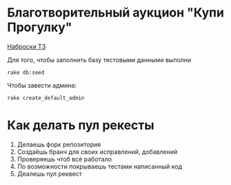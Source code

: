 # Благотворительный аукцион "Купи Прогулку"

[Наброски ТЗ](https://docs.google.com/document/d/1Lxtnkqx1RokqvKIrx2g6uCiyvx3oi8Qy5ig-h_VLz_Q/edit)

Для того, чтобы заполнить базу тестовыми данными выполни
  
    rake db:seed

Чтобы завести админа:

    rake create_default_admin

# Как делать пул рекесты

1. Делаешь форк репозитория
2. Создаёшь бранч для своих исправлений, добавлений
3. Проверяешь чтоб всё работало
4. По возможности покрываешь тестами написанный код
5. Деалешь пул реквест
